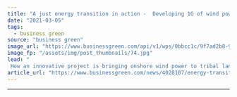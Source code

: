 ```yaml
---
title: "A just energy transition in action -  Developing 1G of wind power with tribes"
date: "2021-03-05"
tags: 
  - business green
source: "business green"
image_url: "https://www.businessgreen.com/api/v1/wps/0bbcc1c/9f7ad2b8-96cc-4d13-b7f7-47563486d6eb/2/ApexOSPAFeatureImage-185x114.jpg"
image_fp: "/assets/img/post_thumbnails/74.jpg"
lead: "
 How an innovative project is bringing onshore wind power to tribal lands ..."
article_url: "https://www.businessgreen.com/news/4028107/energy-transition-action-developing-1g-wind-power-tribes"
---
```


---
